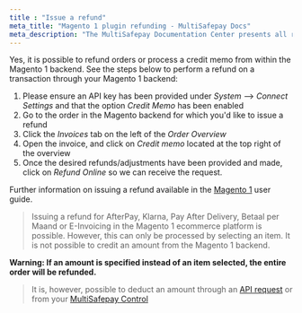 ```yaml
---
title : "Issue a refund"
meta_title: "Magento 1 plugin refunding - MultiSafepay Docs"
meta_description: "The MultiSafepay Documentation Center presents all relevant information about our Plugins and API. You can also find support pages for Payment Methods, Tools and General Questions as well as the contact details of our Support and Integration Teams."
---
```

Yes, it is possible to refund orders or process a credit memo from within the Magento 1 backend. See the steps below to perform a refund on a transaction through your Magento 1 backend:

1. Please ensure an API key has been provided under _System_ --> _Connect Settings_ and that the option _Credit Memo_ has been enabled
2. Go to the order in the Magento backend for which you'd like to issue a refund
3. Click the _Invoices_ tab on the left of the _Order Overview_
4. Open the invoice, and click on _Credit memo_ located at the top right of the overview
5. Once the desired refunds/adjustments have been provided and made, click on _Refund Online_ so we can receive the request.

Further information on issuing a refund available in the [Magento 1](https://docs.magento.com/m1/ce/user_guide/order-processing/credit-memo-create.html) user guide. 

> Issuing a refund for AfterPay, Klarna, Pay After Delivery, Betaal per Maand or E-Invoicing in the Magento 1 ecommerce platform is possible. However, this can only be processed by selecting an item. It is not possible to credit an amount from the Magento 1 backend.

**Warning: If an amount is specified instead of an item selected, the entire order will be refunded.**
 
> It is, however, possible to deduct an amount through an [API request](/api/#refund-with-shopping-cart) or from your [MultiSafepay Control](https://merchant.multisafepay.com)






